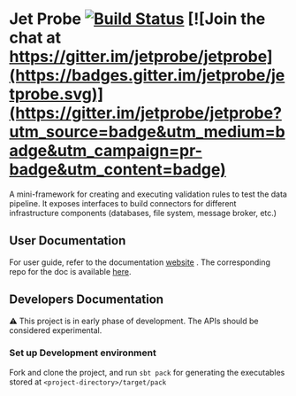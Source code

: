 # Jet Probe [![Build Status](https://travis-ci.org/jetprobe/jetprobe.svg?branch=master)](https://travis-ci.org/jetprobe/jetprobe) [![Join the chat at https://gitter.im/jetprobe/jetprobe](https://badges.gitter.im/jetprobe/jetprobe.svg)](https://gitter.im/jetprobe/jetprobe?utm_source=badge&utm_medium=badge&utm_campaign=pr-badge&utm_content=badge)
A mini-framework for creating and executing validation rules to test the data pipeline. It exposes interfaces to build connectors for
different infrastructure components (databases, file system, message broker, etc.)

## User Documentation
For user guide, refer to the documentation [website](https://jetprobe.com) . The corresponding repo for the doc is available
[here](https://github.com/jetprobe/jetprobe-docs).

## Developers Documentation
:warning: This project is in early phase of development. The APIs should be considered experimental.

### Set up Development environment
Fork and clone the project, and run `sbt pack` for generating the executables stored at `<project-directory>/target/pack` 

